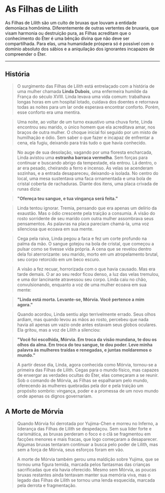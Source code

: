 # **As Filhas de Lilith**  

As Filhas de Lilith são um culto de bruxas que louvam a entidade demoníaca homônima. Diferentemente de outras vertentes de bruxaria, que visam harmonia ou destruição pura, as Filhas acreditam que o conhecimento do Éter é uma bênção divina que não deve ser compartilhada. Para elas, uma humanidade próspera só é possível com o domínio absoluto dos sábios e a aniquilação dos ignorantes incapazes de compreender o Éter.  

---

## **História**  

> O surgimento das Filhas de Lilith está entrelaçado com a história de uma mulher chamada **Linda Dubois**, uma enfermeira humilde da França do século XVIII. Linda levava uma vida comum: trabalhava longas horas em um hospital lotado, cuidava dos doentes e retornava todas as noites para um lar onde esperava encontrar conforto. Porém, esse conforto era uma mentira.  

> Uma noite, ao voltar de um turno exaustivo uma chuva forte, Linda encontrou seu marido, o único homem que ela acreditava amar, nos braços de outra mulher. O choque inicial foi seguido por um misto de humilhação e ódio. Sem saber o que fazer e incapaz de enfrentar a cena, ela fugiu, deixando para trás tudo o que havia conhecido.  

> No auge de sua desolação, vagando por uma floresta encharcada, Linda avistou uma **estranha barraca vermelha**. Sem forças para continuar e buscando abrigo da tempestade, ela entrou. Lá dentro, o ar era pesado, cheirando a ferro e incenso. As velas se acenderam sozinhas, e a entrada desapareceu, deixando-a isolada. No centro do local, uma mesa sustentava uma faca ornamentada e uma bola de cristal coberta de rachaduras. Diante dos itens, uma placa crivada de runas dizia:  

> **"Ofereça teu sangue, e tua vingança será feita."**  

> Linda tentou ignorar. Tremia, pensando que era apenas um delírio da exaustão. Mas o ódio crescente pela traição a consumia. A visão do rosto sorridente de seu marido com outra mulher assombrava seus pensamentos. As palavras na placa pareciam chamá-la, uma voz silenciosa que ecoava em sua mente.  

> Cega pela raiva, Linda pegou a faca e fez um corte profundo na palma da mão. O sangue gotejou na bola de cristal, que começou a pulsar como se tivesse vida própria. A cena que se revelou dentro dela foi aterrorizante: seu marido, morto em um atropelamento brutal, seu corpo retorcido em um beco escuro.  

> A visão a fez recuar, horrorizada com o que havia causado. Mas era tarde demais. O ar ao seu redor ficou denso, a luz das velas tremulou, e uma dor lancinante atravessou seu corpo. Linda caiu no chão, convulsionando, enquanto a voz de uma mulher ecoava em sua mente:  

> **"Linda está morta. Levante-se, Mórvia. Você pertence a mim agora."**  

> Quando acordou, Linda sentiu algo terrivelmente errado. Seus olhos ardiam, mas quando levou as mãos ao rosto, percebeu que nada havia ali apenas um vazio onde antes estavam seus globos oculares. Ela gritou, mas a voz de Lilith a silenciou:  

> **"Você foi escolhida, Mórvia. Em troca da visão mundana, te dou os olhos da alma. Em troca do teu sangue, te dou poder. Leve minha palavra às mulheres traídas e renegadas, e juntas moldaremos o mundo."**  

> A partir desse dia, Linda, agora conhecida como Mórvia, tornou-se a primeira das Filhas de Lilith. Cegas para o mundo físico, mas capazes de enxergar as verdades ocultas do Éter, elas começaram a se reunir. Sob o comando de Mórvia, as Filhas se espalharam pelo mundo, oferecendo às mulheres quebradas pela dor e pela traição um propósito sombrio: vingança, poder e a promessa de um novo mundo onde apenas os dignos governariam.  

## **A Morte de Mórvia**

> Quando Mórvia foi derrotada por Yujima-Chen e morreu no Inferno, a liderança das Filhas de Lilith se despedaçou. Sem sua líder forte e carismática, as bruxas perderam o foco e o clã se fragmentou em facções menores e mais fracas, que logo começaram a desaparecer. Algumas bruxas tentaram continuar a busca pelo poder de Lilith, mas sem a força de Mórvia, seus esforços foram em vão.

> A morte de Mórvia também gerou uma maldição sobre Yujima, que se tornou uma figura temida, marcada pelos fantasmas das crianças sacrificadas que ela havia oferecido. Mesmo sem Mórvia, as poucas bruxas restantes ainda tentavam manter sua memória viva, mas o legado das Filhas de Lilith se tornou uma lenda esquecida, marcada pela derrota e fragmentação.

